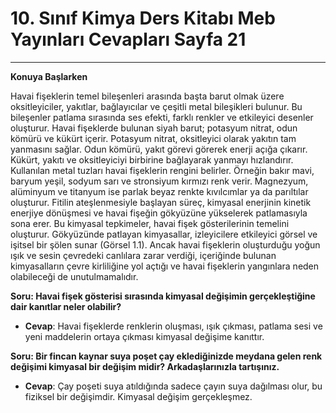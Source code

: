 # 10. Sınıf Kimya Ders Kitabı Meb Yayınları Cevapları Sayfa 21

---

**Konuya Başlarken**

Havai fişeklerin temel bileşenleri arasında başta barut olmak üzere oksitleyiciler, yakıtlar, bağlayıcılar ve çeşitli metal bileşikleri bulunur. Bu bileşenler patlama sırasında ses efekti, farklı renkler ve etkileyici desenler oluşturur. Havai fişeklerde bulunan siyah barut; potasyum nitrat, odun kömürü ve kükürt içerir. Potasyum nitrat, oksitleyici olarak yakıtın tam yanmasını sağlar. Odun kömürü, yakıt görevi görerek enerji açığa çıkarır. Kükürt, yakıtı ve oksitleyiciyi birbirine bağlayarak yanmayı hızlandırır. Kullanılan metal tuzları havai fişeklerin rengini belirler. Örneğin bakır mavi, baryum yeşil, sodyum sarı ve stronsiyum kırmızı renk verir. Magnezyum, alüminyum ve titanyum ise parlak beyaz renkte kıvılcımlar ya da parıltılar oluşturur. Fitilin ateşlenmesiyle başlayan süreç, kimyasal enerjinin kinetik enerjiye dönüşmesi ve havai fişeğin gökyüzüne yükselerek patlamasıyla sona erer. Bu kimyasal tepkimeler, havai fişek gösterilerinin temelini oluşturur. Gökyüzünde patlayan kimyasallar, izleyicilere etkileyici görsel ve işitsel bir şölen sunar (Görsel 1.1). Ancak havai fişeklerin oluşturduğu yoğun ışık ve sesin çevredeki canlılara zarar verdiği, içeriğinde bulunan kimyasalların çevre kirliliğine yol açtığı ve havai fişeklerin yangınlara neden olabileceği de unutulmamalıdır.

**Soru: Havai fişek gösterisi sırasında kimyasal değişimin gerçekleştiğine dair kanıtlar neler olabilir?**

-   **Cevap**: Havai fişeklerde renklerin oluşması, ışık çıkması, patlama sesi ve yeni maddelerin ortaya çıkması kimyasal değişime kanıttır.

**Soru: Bir fincan kaynar suya poşet çay eklediğinizde meydana gelen renk değişimi kimyasal bir değişim midir? Arkadaşlarınızla tartışınız.**

-   **Cevap**: Çay poşeti suya atıldığında sadece çayın suya dağılması olur, bu fiziksel bir değişimdir. Kimyasal değişim gerçekleşmez.